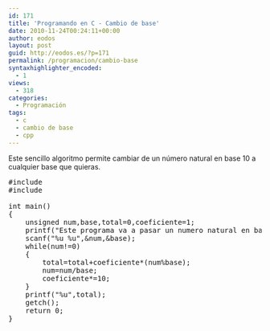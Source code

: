 ```yaml
---
id: 171
title: 'Programando en C - Cambio de base'
date: 2010-11-24T00:24:11+00:00
author: eodos
layout: post
guid: http://eodos.es/?p=171
permalink: /programacion/cambio-base
syntaxhighlighter_encoded:
  - 1
views:
  - 318
categories:
  - Programación
tags:
  - c
  - cambio de base
  - cpp
---
```

Este sencillo algoritmo permite cambiar de un número natural en base 10 a cualquier base que quieras.

<pre class="lang:c decode:1 " >#include <stdio.h>
#include <conio.h>

int main()
{
    unsigned num,base,total=0,coeficiente=1;
    printf("Este programa va a pasar un numero natural en base 10 a una determinada base. Introduce el numero y la base: ");
    scanf("%u %u",&num,&base);
    while(num!=0)
    {
        total=total+coeficiente*(num%base);
        num=num/base;
        coeficiente*=10;
    }
    printf("%u",total);
    getch();
    return 0;
}

</pre>
